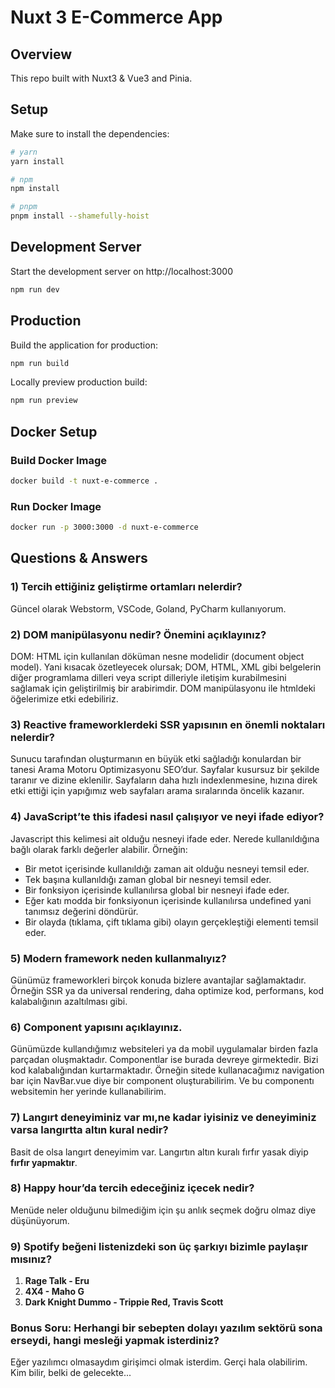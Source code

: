 # Nuxt 3 E-Commerce App

## Overview

This repo built with Nuxt3 & Vue3 and Pinia.

## Setup

Make sure to install the dependencies:

```bash
# yarn
yarn install

# npm
npm install

# pnpm
pnpm install --shamefully-hoist
```

## Development Server

Start the development server on http://localhost:3000

```bash
npm run dev
```

## Production

Build the application for production:

```bash
npm run build
```

Locally preview production build:

```bash
npm run preview
```

## Docker Setup

### Build Docker Image

```bash
docker build -t nuxt-e-commerce .
```

### Run Docker Image

```bash
docker run -p 3000:3000 -d nuxt-e-commerce
```

## Questions & Answers

### 1) Tercih ettiğiniz geliştirme ortamları nelerdir?

Güncel olarak Webstorm, VSCode, Goland, PyCharm kullanıyorum.

### 2) DOM manipülasyonu nedir? Önemini açıklayınız?

DOM: HTML için kullanılan döküman nesne modelidir (document object model). Yani kısacak özetleyecek olursak;
DOM, HTML, XML gibi belgelerin diğer programlama dilleri veya script dilleriyle iletişim kurabilmesini sağlamak için
geliştirilmiş bir arabirimdir. DOM manipülasyonu ile htmldeki öğelerimize etki edebiliriz.

### 3) Reactive frameworklerdeki SSR yapısının en önemli noktaları nelerdir?

Sunucu tarafından oluşturmanın en büyük etki sağladığı konulardan bir tanesi Arama Motoru Optimizasyonu SEO’dur.
Sayfalar kusursuz bir şekilde taranır ve dizine eklenilir.
Sayfaların daha hızlı indexlenmesine, hızına direk etki ettiği için yapığımız web sayfaları arama sıralarında öncelik
kazanır.

### 4) JavaScript’te this ifadesi nasıl çalışıyor ve neyi ifade ediyor?

Javascript this kelimesi ait olduğu nesneyi ifade eder. Nerede kullanıldığına bağlı olarak farklı değerler alabilir.
Örneğin:

- Bir metot içerisinde kullanıldığı zaman ait olduğu nesneyi temsil eder.
- Tek başına kullanıldığı zaman global bir nesneyi temsil eder.
- Bir fonksiyon içerisinde kullanılırsa global bir nesneyi ifade eder.
- Eğer katı modda bir fonksiyonun içerisinde kullanılırsa undefined yani tanımsız değerini döndürür.
- Bir olayda (tıklama, çift tıklama gibi) olayın gerçekleştiği elementi temsil eder.

### 5) Modern framework neden kullanmalıyız?

Günümüz frameworkleri birçok konuda bizlere avantajlar sağlamaktadır. Örneğin SSR ya da universal rendering, daha
optimize kod, performans, kod kalabalığının azaltılması gibi.

### 6) Component yapısını açıklayınız.

Günümüzde kullandığımız websiteleri ya da mobil uygulamalar birden fazla parçadan oluşmaktadır. Componentlar ise burada
devreye girmektedir. Bizi kod kalabalığından kurtarmaktadır. Örneğin sitede kullanacağımız navigation bar için 
NavBar.vue diye bir component oluşturabilirim. Ve bu componentı websitemin her yerinde kullanabilirim.

### 7)  Langırt deneyiminiz var mı,ne kadar iyisiniz ve deneyiminiz varsa langırtta altın kural nedir?

Basit de olsa langırt deneyimim var. Langırtın altın kuralı fırfır yasak diyip **fırfır yapmaktır**.

### 8) Happy hour’da tercih edeceğiniz içecek nedir?

Menüde neler olduğunu bilmediğim için şu anlık seçmek doğru olmaz diye düşünüyorum.

### 9) Spotify beğeni listenizdeki son üç şarkıyı bizimle paylaşır mısınız?

1) **Rage Talk - Eru**
2) **4X4 - Maho G**
3) **Dark Knight Dummo - Trippie Red, Travis Scott**

### Bonus Soru: Herhangi bir sebepten dolayı yazılım sektörü sona erseydi, hangi mesleği yapmak isterdiniz?

Eğer yazılımcı olmasaydım girişimci olmak isterdim. Gerçi hala olabilirim. Kim bilir, belki de gelecekte...
